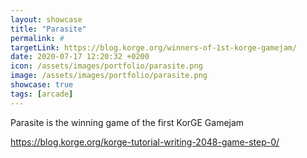 ```yaml
---
layout: showcase
title: "Parasite"
permalink: #
targetLink: https://blog.korge.org/winners-of-1st-korge-gamejam/
date: 2020-07-17 12:20:32 +0200
icon: /assets/images/portfolio/parasite.png
image: /assets/images/portfolio/parasite.png
showcase: true
tags: [arcade]
---
```


Parasite is the winning game of the first KorGE Gamejam

<https://blog.korge.org/korge-tutorial-writing-2048-game-step-0/>
